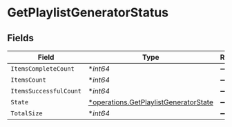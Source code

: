 # GetPlaylistGeneratorStatus


## Fields

| Field                                                                                         | Type                                                                                          | Required                                                                                      | Description                                                                                   |
| --------------------------------------------------------------------------------------------- | --------------------------------------------------------------------------------------------- | --------------------------------------------------------------------------------------------- | --------------------------------------------------------------------------------------------- |
| `ItemsCompleteCount`                                                                          | **int64*                                                                                      | :heavy_minus_sign:                                                                            | N/A                                                                                           |
| `ItemsCount`                                                                                  | **int64*                                                                                      | :heavy_minus_sign:                                                                            | N/A                                                                                           |
| `ItemsSuccessfulCount`                                                                        | **int64*                                                                                      | :heavy_minus_sign:                                                                            | N/A                                                                                           |
| `State`                                                                                       | [*operations.GetPlaylistGeneratorState](../../models/operations/getplaylistgeneratorstate.md) | :heavy_minus_sign:                                                                            | N/A                                                                                           |
| `TotalSize`                                                                                   | **int64*                                                                                      | :heavy_minus_sign:                                                                            | N/A                                                                                           |